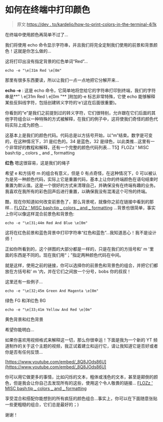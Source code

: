 # 如何在终端中打印颜色

> 原文:[https://dev . to/kardelio/how-to-print-colors-in-the-terminal-4i1k](https://dev.to/kardelio/how-to-print-colours-in-the-terminal-4i1k)

在终端中使用颜色再简单不过了...

我们将使用 echo 命令显示字符串，并且我们将完全定制我们使用的前景和背景颜色！这就是你怎么做的...

这将打印出没有指定背景的红色单词“Red”...

```
echo -e "\e[31m Red \e[0m" 
```

那里有很多东西要读，所以让我们一点一点地把它分解开来...

**echo -e** :
这是 echo 命令，它简单地将您给它的字符串打印到终端，我们的字符串是**" \ e[31m Red \ e[0m "**
]附加的-e 标志非常特殊，它使 echo 能够解释某些反斜线字符，包括创建转义字符的‘e’(这在后面很重要)。

你看到的“e”是我们之前提到过的转义字符，它们很特别，允许跟在它们后面的其他字符组合以一种特殊的方式被解释，在我们的例子中，这将使我们奇怪的颜色代码实际上成为颜色...

这基本上是我们的颜色代码。代码总是以方括号开始，以“m”结束。数字是可变的，在这种情况下，31 是红色的。34 是蓝色，32 是绿色，以此类推...这里有一个非常好的教程和解释，还有一个完整的颜色代码列表...
T5】FLOZz ' MISC bash:tip _ colors _ and _ formatting

**红色**
嗯这很容易，这是我们的绳子

希望 e 和方括号 m 的组合有意义，但是 0 有点奇怪，在这种情况下，0 可以被认为是另一种颜色代码，实际上它是重置代码，基本上让你的终端颜色在语句结束时重置为默认值。这是一个很好的方式来清理自己，并确保没有在终端有趣的业务。我喜欢在我所有的彩色回声后进行重置，以确保我没有混淆这个可怜的终端。

酷，现在你知道如何改变前景色了，那么背景呢，就像你之前在链接中看到的那样...
[FLOZz ' MISC bash:tip _ colors _ and _ formatting](https://misc.flogisoft.com/bash/tip_colors_and_formatting)
...背景也很简单，事实上你可以像这样混合前景色和背景色:

```
echo -e "\e[31;44m Red And Blue \e[0m" 
```

这将在红色前景和蓝色背景中打印字符串“红色和蓝色”...我知道恶心！我不是设计师！

正如你所看到的，这个拼图的大部分都是一样的，只是在我们的方括号和' m '里面的东西是不同的。现在我们用“；”指定两种颜色代码在中间。

就是这样，使用之前的链接，你可以选择你的前景色和背景色的组合，并把它们都放在方括号和' m '内，并在它们之间放一个分号，bobs 你的叔叔！

这里还有一些例子...

```
echo -e "\e[32;45m Green And Magenta \e[0m" 
```

绿色 FG 和洋红色 BG

```
echo -e "\e[33;41m Yellow And Red \e[0m" 
```

黄色背景和红色背景

希望你能明白...

如果你喜欢用视频格式来解释这一切，那么你很幸运！下面是我为一个新的 YT 频道制作的关于这个主题的视频，我正试着建立和运行它，请让我知道它是否好或者你是否有任何反馈...

[https://www.youtube.com/embed/_8Q8JOds86U](https://www.youtube.com/embed/_8Q8JOds86U)

你可以用它做更多的事情，比如闪烁的文本，粗体或浅色的文本，甚至是颠倒的颜色，但是我会让你自己去发现所有的这些，使用这个令人敬畏的链接...
[FLOZz ' MISC bash:tip _ colors _ and _ formatting](https://misc.flogisoft.com/bash/tip_colors_and_formatting)

享受混合和搭配你能想到的所有疯狂的颜色组合...事实上，你可以在下面随意张贴一些更粗糙的组合，它们总是最好的；)

谢谢！